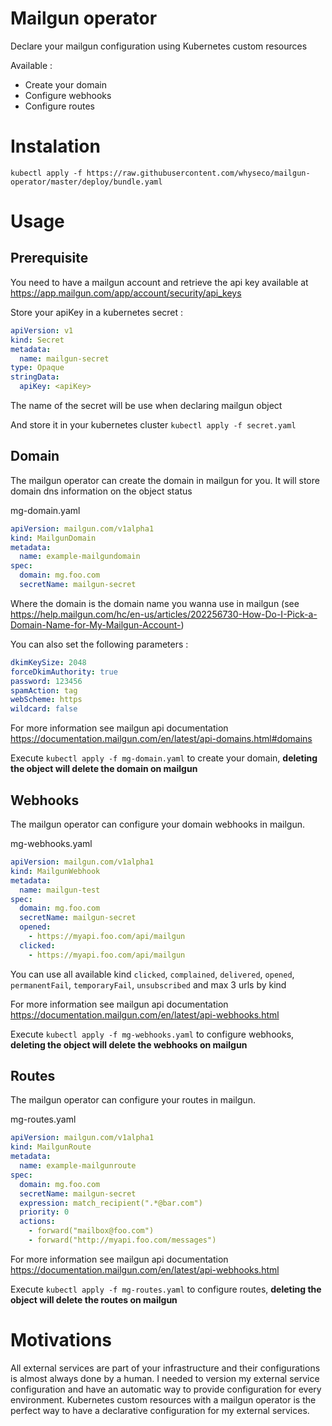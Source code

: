 # Mailgun operator
Declare your mailgun configuration using Kubernetes custom resources

Available :
- Create your domain
- Configure webhooks
- Configure routes
  
# Instalation

```
kubectl apply -f https://raw.githubusercontent.com/whyseco/mailgun-operator/master/deploy/bundle.yaml
```

# Usage
## Prerequisite
You need to have a mailgun account and retrieve the api key available at https://app.mailgun.com/app/account/security/api_keys

Store your apiKey in a kubernetes secret :

```yaml
apiVersion: v1
kind: Secret
metadata:
  name: mailgun-secret
type: Opaque
stringData:
  apiKey: <apiKey>
```
The name of the secret will be use when declaring mailgun object

And store it in your kubernetes cluster `kubectl apply -f secret.yaml`

## Domain
The mailgun operator can create the domain in mailgun for you. It will store domain dns information on the object status

mg-domain.yaml
```yaml
apiVersion: mailgun.com/v1alpha1
kind: MailgunDomain
metadata:
  name: example-mailgundomain
spec:
  domain: mg.foo.com
  secretName: mailgun-secret
```
Where the domain is the domain name you wanna use in mailgun (see https://help.mailgun.com/hc/en-us/articles/202256730-How-Do-I-Pick-a-Domain-Name-for-My-Mailgun-Account-)

You can also set the following parameters :
```yaml
dkimKeySize: 2048
forceDkimAuthority: true
password: 123456
spamAction: tag
webScheme: https
wildcard: false
```

For more information see mailgun api documentation https://documentation.mailgun.com/en/latest/api-domains.html#domains

Execute `kubectl apply -f mg-domain.yaml` to create your domain, **deleting the object will delete the domain on mailgun**


## Webhooks
The mailgun operator can configure your domain webhooks in mailgun.

mg-webhooks.yaml
```yaml
apiVersion: mailgun.com/v1alpha1
kind: MailgunWebhook
metadata:
  name: mailgun-test
spec:
  domain: mg.foo.com
  secretName: mailgun-secret
  opened:
    - https://myapi.foo.com/api/mailgun
  clicked:
    - https://myapi.foo.com/api/mailgun
```
You can use all available kind `clicked`, `complained`, `delivered`, `opened`, `permanentFail`, `temporaryFail`, `unsubscribed` and max 3 urls by kind

For more information see mailgun api documentation https://documentation.mailgun.com/en/latest/api-webhooks.html

Execute `kubectl apply -f mg-webhooks.yaml` to configure webhooks, **deleting the object will delete the webhooks on mailgun**

## Routes
The mailgun operator can configure your routes in mailgun.

mg-routes.yaml
```yaml
apiVersion: mailgun.com/v1alpha1
kind: MailgunRoute
metadata:
  name: example-mailgunroute
spec:
  domain: mg.foo.com
  secretName: mailgun-secret
  expression: match_recipient(".*@bar.com")
  priority: 0
  actions:
    - forward("mailbox@foo.com")
    - forward("http://myapi.foo.com/messages")
```

For more information see mailgun api documentation https://documentation.mailgun.com/en/latest/api-webhooks.html

Execute `kubectl apply -f mg-routes.yaml` to configure routes, **deleting the object will delete the routes on mailgun**

# Motivations
All external services are part of your infrastructure and their configurations is almost always done by a human.
I needed to version my external service configuration and have an automatic way to provide configuration for every environment. 
Kubernetes custom resources with a mailgun operator is the perfect way to have a declarative configuration for my external services.
